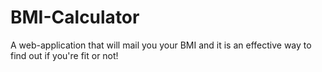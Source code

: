 # BMI-Calculator
A web-application that will mail you your BMI and it is an effective way to find out if you're fit or not! 
